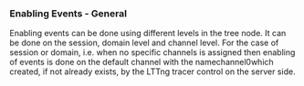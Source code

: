 ### Enabling Events - General

Enabling events can be done using different levels in the tree node. It can be done on the session, domain level and channel level. For the case of session or domain, i.e. when no specific channels is assigned then enabling of events is done on the default channel with the namechannel0which created, if not already exists, by the LTTng tracer control on the server side.